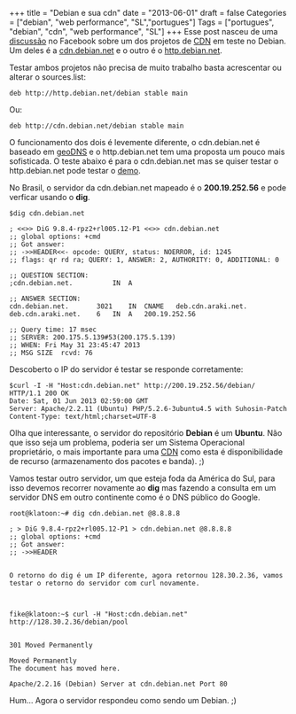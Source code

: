 +++
title = "Debian e sua cdn"
date = "2013-06-01"
draft = false
Categories = ["debian", "web performance", "SL","portugues"]
Tags = ["portugues", "debian", "cdn", "web performance", "SL"]
+++
Esse post nasceu de uma
[discussão](https://www.facebook.com/eribertomota/posts/10200459836833517?comment_id=5113409&offset=0&total_comments=20&notif_t=share_reply)
no Facebook sobre um dos projetos de
[CDN](http://wiki.debian.org/DebianGeoMirror) em teste no Debian. Um
deles é a [cdn.debian.net](http://cdn.debian.net/) e o outro é o
[http.debian.net](http://http.debian.net/).

Testar ambos projetos não precisa de muito trabalho basta acrescentar ou
alterar o sources.list:

    deb http://http.debian.net/debian stable main

Ou:

    deb http://cdn.debian.net/debian stable main

O funcionamento dos dois é levemente diferente, o cdn.debian.net é
baseado em [geoDNS](http://www.caraytech.com/geodns/) e o
http.debian.net tem uma proposta um pouco mais sofisticada. O teste
abaixo é para o cdn.debian.net mas se quiser testar o http.debian.net
pode testar o [demo](http://http.debian.net/demo.html).

No Brasil, o servidor da cdn.debian.net mapeado é o **200.19.252.56** e
pode verficar usando o **dig**.

```
$dig cdn.debian.net

; <<>> DiG 9.8.4-rpz2+rl005.12-P1 <<>> cdn.debian.net
;; global options: +cmd
;; Got answer:
;; ->>HEADER<<- opcode: QUERY, status: NOERROR, id: 1245
;; flags: qr rd ra; QUERY: 1, ANSWER: 2, AUTHORITY: 0, ADDITIONAL: 0

;; QUESTION SECTION:
;cdn.debian.net.          IN  A

;; ANSWER SECTION:
cdn.debian.net.       3021    IN  CNAME   deb.cdn.araki.net.
deb.cdn.araki.net.    6   IN  A   200.19.252.56

;; Query time: 17 msec
;; SERVER: 200.175.5.139#53(200.175.5.139)
;; WHEN: Fri May 31 23:45:47 2013
;; MSG SIZE  rcvd: 76
```

Descoberto o IP do servidor é testar se responde corretamente:

    $curl -I -H "Host:cdn.debian.net" http://200.19.252.56/debian/
    HTTP/1.1 200 OK
    Date: Sat, 01 Jun 2013 02:59:00 GMT
    Server: Apache/2.2.11 (Ubuntu) PHP/5.2.6-3ubuntu4.5 with Suhosin-Patch
    Content-Type: text/html;charset=UTF-8

Olha que interessante, o servidor do repositório **Debian** é um
**Ubuntu**. Não que isso seja um problema, poderia ser um Sistema
Operacional proprietário, o mais importante para uma
[CDN](https://en.wikipedia.org/wiki/Content_delivery_network) como esta
é disponibilidade de recurso (armazenamento dos pacotes e banda). ;)

Vamos testar outro servidor, um que esteja foda da América do Sul, para
isso devemos recorrer novamente ao **dig** mas fazendo a consulta em um
servidor DNS em outro continente como é o DNS público do Google.

    root@klatoon:~# dig cdn.debian.net @8.8.8.8

    ; > DiG 9.8.4-rpz2+rl005.12-P1 > cdn.debian.net @8.8.8.8
    ;; global options: +cmd
    ;; Got answer:
    ;; ->>HEADER


    O retorno do dig é um IP diferente, agora retornou 128.30.2.36, vamos
    testar o retorno do servidor com curl novamente.



    fike@klatoon:~$ curl -H "Host:cdn.debian.net" http://128.30.2.36/debian/pool


    301 Moved Permanently

    Moved Permanently
    The document has moved here.

    Apache/2.2.16 (Debian) Server at cdn.debian.net Port 80

Hum… Agora o servidor respondeu como sendo um Debian. ;)
